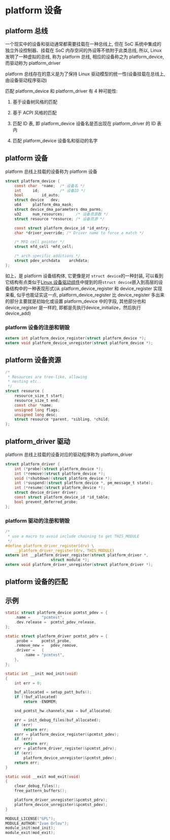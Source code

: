 # platform 设备

## platform 总线

<div id="platform_bus"/>
一个现实中的设备和驱动通常都需要挂载在一种总线上, 但在 SoC 系统中集成的独立外设控制器、挂载在 SoC 内存空间的外设等不依附于此类总线, 所以, Linux 发明了一种虚拟的总线, 称为 platform 总线, 相应的设备称之为 platform_device, 而驱动称为 platform_driver

platform 总线存在的意义是为了保持 Linux 驱动模型的统一性(设备挂载在总线上, 由设备驱动程序驱动)

匹配 platform_device 和 platform_driver 有 4 种可能性:

1. 基于设备树风格的匹配

2. 基于 ACPI 风格的匹配

3. 匹配 ID 表, 即 platform_device 设备名是否出现在 platform_driver 的 ID 表内

4. 匹配 platform_device 设备名和驱动的名字


## platform 设备

platform 总线上挂载的设备称为 platform 设备

```c
struct platform_device {
    const char  *name;  /* 设备名 */
    int     id;         /* 设备ID */
    bool        id_auto;
    struct device   dev;
    u64     platform_dma_mask;
    struct device_dma_parameters dma_parms;
    u32     num_resources;     /* 设备资源数 */
    struct resource *resource; /* 设备资源 */

    const struct platform_device_id *id_entry;
    char *driver_override; /* Driver name to force a match */

    /* MFD cell pointer */
    struct mfd_cell *mfd_cell;

    /* arch specific additions */
    struct pdev_archdata    archdata;
};
```

如上，是 platform 设备结构体, 它更像是对 `struct device`的一种封装, 可以看到它结构有点类似于[Linux 设备驱动组件](../modules/modules.md)中提到的将`struct device`嵌入到高层的设备结构中的一种表现形式(从 platform_device_register 和 device_register 实现来看, 似乎也能证实这一点, platform_device_register 比 device_register 多出来的部分主要就是初始化或设置 platform_device 中的字段, 其他部分也和 device_register 是一样的, 即都是先执行device_initialize，然后执行 device_add)

### platform 设备的注册和销毁

```c
extern int platform_device_register(struct platform_device *);
extern void platform_device_unregister(struct platform_device *);
```

## platform 设备资源

```c
/*
 * Resources are tree-like, allowing
 * nesting etc..
 */
struct resource {
    resource_size_t start;
    resource_size_t end;
    const char *name;
    unsigned long flags;
    unsigned long desc;
    struct resource *parent, *sibling, *child;
};

```

## platform_driver 驱动

platform 总线上挂载的设备对应的驱动程序称为 platform_driver

```c
struct platform_driver {
    int (*probe)(struct platform_device *);
    int (*remove)(struct platform_device *);
    void (*shutdown)(struct platform_device *);
    int (*suspend)(struct platform_device *, pm_message_t state);
    int (*resume)(struct platform_device *);
    struct device_driver driver;
    const struct platform_device_id *id_table;
    bool prevent_deferred_probe;
};
```
### platform 驱动的注册和销毁

```c
/*
 * use a macro to avoid include chaining to get THIS_MODULE
 */
#define platform_driver_register(drv) \
    __platform_driver_register(drv, THIS_MODULE)
extern int __platform_driver_register(struct platform_driver *,
                    struct module *);
extern void platform_driver_unregister(struct platform_driver *);
```

## platform 设备的匹配

## 示例

```c
static struct platform_device pcmtst_pdev = {
    .name =     "pcmtest",
    .dev.release =  pcmtst_pdev_release,
};

static struct platform_driver pcmtst_pdrv = {
    .probe =    pcmtst_probe,
    .remove_new =   pdev_remove,
    .driver =   {
        .name = "pcmtest",
    },
};

static int __init mod_init(void)
{
    int err = 0;

    buf_allocated = setup_patt_bufs();
    if (!buf_allocated)
        return -ENOMEM;

    snd_pcmtst_hw.channels_max = buf_allocated;

    err = init_debug_files(buf_allocated);
    if (err)
        return err;
    esrr = platform_device_register(&pcmtst_pdev);
    if (err)
        return err;
    err = platform_driver_register(&pcmtst_pdrv);
    if (err)
        platform_device_unregister(&pcmtst_pdev);
    return err;
}

static void __exit mod_exit(void)
{
    clear_debug_files();
    free_pattern_buffers();

    platform_driver_unregister(&pcmtst_pdrv);
    platform_device_unregister(&pcmtst_pdev);
}

MODULE_LICENSE("GPL");
MODULE_AUTHOR("Ivan Orlov");
module_init(mod_init);
module_exit(mod_exit);
```
